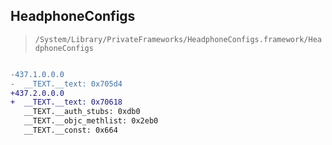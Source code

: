 ## HeadphoneConfigs

> `/System/Library/PrivateFrameworks/HeadphoneConfigs.framework/HeadphoneConfigs`

```diff

-437.1.0.0.0
-  __TEXT.__text: 0x705d4
+437.2.0.0.0
+  __TEXT.__text: 0x70618
   __TEXT.__auth_stubs: 0xdb0
   __TEXT.__objc_methlist: 0x2eb0
   __TEXT.__const: 0x664

```
